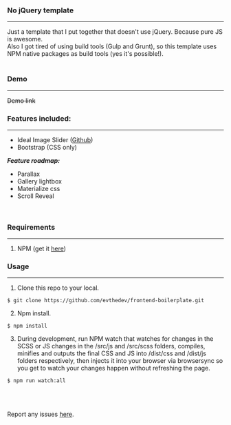 ### **No jQuery template**
<hr>

Just a template that I put together that doesn't use jQuery. Because pure JS is awesome.<br/>
Also I got tired of using build tools (Gulp and Grunt), so this template uses NPM native packages as build tools (yes it's possible!).<br/><br/>

### **Demo**
<hr>

<del>Demo link</del><br/>

### **Features included:**
<hr>

<ul>
<li>Ideal Image Slider (<a href="https://github.com/Codeinwp/Ideal-Image-Slider-JS" target="_blank">Github</a>)</li>
<li>Bootstrap (CSS only)</li>
</ul>

_**Feature roadmap:**_
<ul>
<li>Parallax</li>
<li>Gallery lightbox</li>
<li>Materialize css</li>
<li>Scroll Reveal</li>
</ul><br/>

### **Requirements**
<hr>

1. NPM (get it <a href="https://github.com/npm/npm" target="_blank">here</a>)<br/>

### **Usage**
<hr>

1. Clone this repo to your local.
<pre><code>$ git clone https://github.com/evthedev/frontend-boilerplate.git</code></pre>

2. Npm install.
<pre><code>$ npm install</code></pre>

3. During development, run NPM watch that watches for changes in the SCSS or JS changes in the /src/js and /src/scss folders, compiles, minifies and outputs the final CSS and JS into /dist/css and /dist/js folders respectively, then injects it into your browser via browsersync so you get to watch your changes happen without refreshing the page.
<pre><code>$ npm run watch:all</code></pre>
<br/><br/>

Report any issues <a href="https://gitlab.com/evthedev/no-jquery-template/issues">here</a>.<br/><br/>